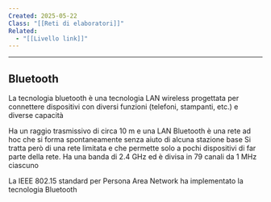 ```yaml
---
Created: 2025-05-22
Class: "[[Reti di elaboratori]]"
Related:
  - "[[Livello link]]"
---
```

---
## Bluetooth
La tecnologia bluetooth è una tecnologia LAN wireless progettata per connettere dispositivi con diversi funzioni (telefoni, stampanti, etc.) e diverse capacità

Ha un raggio trasmissivo di circa $10\text{ m}$ e una LAN Bluetooth è una rete ad hoc che si forma spontaneamente senza aiuto di alcuna stazione base
Si tratta però di una rete limitata e che permette solo a pochi dispositivi di far parte della rete. Ha una banda di $2.4\text{ GHz}$ ed è divisa in $79$ canali da $1\text{ MHz}$ ciascuno

La IEEE $802.15$ standard per Persona Area Network ha implementato la tecnologia Bluetooth

